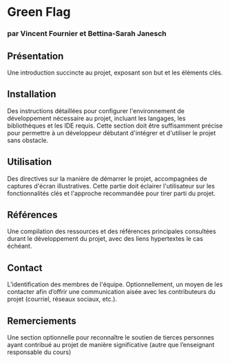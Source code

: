 # Green Flag

### par Vincent Fournier et Bettina-Sarah Janesch

## Présentation
Une introduction succincte au projet, exposant son but et les éléments clés.

## Installation
Des instructions détaillées pour configurer l'environnement de développement
nécessaire au projet, incluant les langages, les bibliothèques et les IDE requis. Cette section doit être
suffisamment précise pour permettre à un développeur débutant d'intégrer et d'utiliser le projet
sans obstacle.

## Utilisation
Des directives sur la manière de démarrer le projet, accompagnées de captures d'écran
illustratives. Cette partie doit éclairer l'utilisateur sur les fonctionnalités clés et l'approche
recommandée pour tirer parti du projet.

## Références
Une compilation des ressources et des références principales consultées durant le
développement du projet, avec des liens hypertextes le cas échéant.

## Contact
L’identification des membres de l'équipe. Optionnellement, un moyen de les contacter afin
d’offrir une communication aisée avec les contributeurs du projet (courriel, réseaux sociaux, etc.).

## Remerciements
Une section optionnelle pour reconnaître le soutien de tierces personnes ayant
contribué au projet de manière significative (autre que l’enseignant responsable du cours)